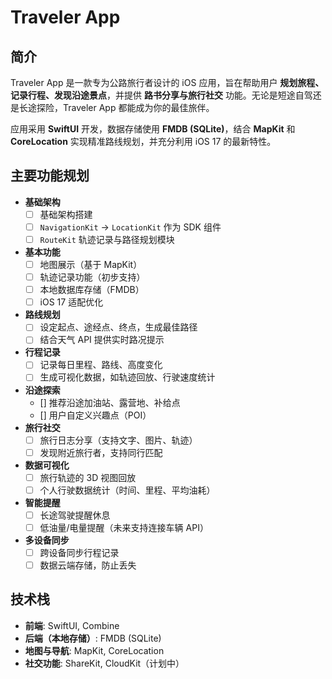 # Traveler App

## 简介
Traveler App 是一款专为公路旅行者设计的 iOS 应用，旨在帮助用户 **规划旅程、记录行程、发现沿途景点**，并提供 **路书分享与旅行社交** 功能。无论是短途自驾还是长途探险，Traveler App 都能成为你的最佳旅伴。

应用采用 **SwiftUI** 开发，数据存储使用 **FMDB (SQLite)**，结合 **MapKit** 和 **CoreLocation** 实现精准路线规划，并充分利用 iOS 17 的最新特性。

## 主要功能规划

- **基础架构**
  - [ ] 基础架构搭建
  - [ ] `NavigationKit` -> `LocationKit` 作为 SDK 组件
  - [ ] `RouteKit` 轨迹记录与路径规划模块
- **基本功能**
  - [ ] 地图展示（基于 MapKit）
  - [ ] 轨迹记录功能（初步支持）
  - [ ] 本地数据库存储（FMDB）
  - [ ] iOS 17 适配优化
- **路线规划**
  - [ ] 设定起点、途经点、终点，生成最佳路径
  - [ ] 结合天气 API 提供实时路况提示
- **行程记录**
  - [ ] 记录每日里程、路线、高度变化
  - [ ] 生成可视化数据，如轨迹回放、行驶速度统计
- **沿途探索**
  - [] 推荐沿途加油站、露营地、补给点
  - [] 用户自定义兴趣点（POI）
- **旅行社交**
  - [ ] 旅行日志分享（支持文字、图片、轨迹）
  - [ ] 发现附近旅行者，支持同行匹配
- **数据可视化**
  - [ ] 旅行轨迹的 3D 视图回放
  - [ ] 个人行驶数据统计（时间、里程、平均油耗）
- **智能提醒**
  - [ ] 长途驾驶提醒休息
  - [ ] 低油量/电量提醒（未来支持连接车辆 API）
- **多设备同步**
  - [ ] 跨设备同步行程记录
  - [ ] 数据云端存储，防止丢失

## 技术栈
- **前端**: SwiftUI, Combine
- **后端（本地存储）**: FMDB (SQLite)
- **地图与导航**: MapKit, CoreLocation
- **社交功能**: ShareKit, CloudKit（计划中）


